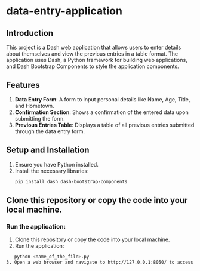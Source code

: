 # data-entry-application

## Introduction
This project is a Dash web application that allows users to enter details about themselves and view the previous entries in a table format. The application uses Dash, a Python framework for building web applications, and Dash Bootstrap Components to style the application components.

## Features
1. **Data Entry Form**: A form to input personal details like Name, Age, Title, and Hometown.
2. **Confirmation Section**: Shows a confirmation of the entered data upon submitting the form.
3. **Previous Entries Table**: Displays a table of all previous entries submitted through the data entry form.

## Setup and Installation
1. Ensure you have Python installed.
2. Install the necessary libraries:
   ```bash
   pip install dash dash-bootstrap-components
   
## Clone this repository or copy the code into your local machine.

### Run the application:
1. Clone this repository or copy the code into your local machine.
2. Run the application:

```bash
   python <name_of_the_file>.py
3. Open a web browser and navigate to http://127.0.0.1:8050/ to access the application.

